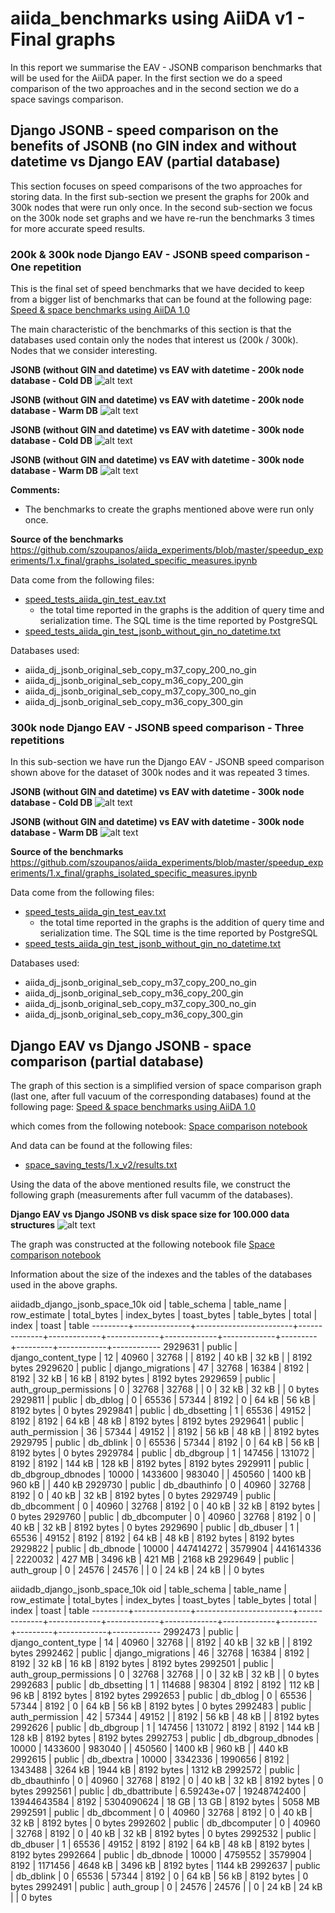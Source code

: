 # aiida_benchmarks using AiiDA v1 - Final graphs

In this report we summarise the EAV - JSONB comparison benchmarks that will be used for the AiiDA paper. In the first section we do a speed comparison of the two approaches and in the second section we do a space savings comparison.

## Django JSONB -  speed comparison on the benefits of JSONB (no GIN index and without datetime vs Django EAV (partial database)

This section focuses on speed comparisons of the two approaches for storing data.
In the first sub-section we present the graphs for 200k and 300k nodes that were run only once. In the second sub-section we focus on the 300k node set graphs and we have re-run the benchmarks 3 times for more accurate speed results.

### 200k & 300k node Django EAV - JSONB speed comparison - One repetition

This is the final set of speed benchmarks that we have decided to keep from a bigger list of benchmarks that can be found at the following page: [Speed & space benchmarks using AiiDA 1.0](https://github.com/szoupanos/aiida_experiments/tree/master/graphs_1.x_v2)

The main characteristic of the benchmarks of this section is that the databases used contain only the nodes that interest us (200k / 300k). Nodes that we consider interesting.

**JSONB (without GIN and datetime) vs EAV with datetime - 200k node database - Cold DB**
![alt text](https://github.com/szoupanos/aiida_experiments/blob/master/speedup_experiments/1.x_final/attr_queries_200_cold_eav_json_comparison.svg "")

**JSONB (without GIN and datetime) vs EAV with datetime - 200k node database - Warm DB**
![alt text](https://github.com/szoupanos/aiida_experiments/blob/master/speedup_experiments/1.x_final/attr_queries_200_warm_eav_json_comparison.svg "")

**JSONB (without GIN and datetime) vs EAV with datetime - 300k node database - Cold DB**
![alt text](https://github.com/szoupanos/aiida_experiments/blob/master/speedup_experiments/1.x_final/attr_queries_300_cold_eav_json_comparison.svg "")

**JSONB (without GIN and datetime) vs EAV with datetime - 300k node database - Warm DB**
![alt text](https://github.com/szoupanos/aiida_experiments/blob/master/speedup_experiments/1.x_final/attr_queries_300_warm_eav_json_comparison.svg "")

**Comments:**
- The benchmarks to create the graphs mentioned above were run only once.

**Source of the benchmarks**
https://github.com/szoupanos/aiida_experiments/blob/master/speedup_experiments/1.x_final/graphs_isolated_specific_measures.ipynb

Data come from the following files:
- [speed_tests_aiida_gin_test_eav.txt](https://github.com/szoupanos/aiida_experiments/blob/master/speedup_experiments/1.x_v2/results/speed_tests_aiida_gin_test_eav.txt)
    - the total time reported in the graphs is the addition of query time 
      and serialization time. The SQL time is the time reported by PostgreSQL
- [speed_tests_aiida_gin_test_jsonb_without_gin_no_datetime.txt](https://github.com/szoupanos/aiida_experiments/blob/master/speedup_experiments/1.x_v2/results/speed_tests_aiida_gin_test_jsonb_without_gin_no_datetime.txt)


 Databases used:
- aiida_dj_jsonb_original_seb_copy_m37_copy_200_no_gin
- aiida_dj_jsonb_original_seb_copy_m36_copy_200_gin
- aiida_dj_jsonb_original_seb_copy_m37_copy_300_no_gin
- aiida_dj_jsonb_original_seb_copy_m36_copy_300_gin

### 300k node Django EAV - JSONB speed comparison - Three repetitions

In this sub-section we have run the Django EAV - JSONB speed comparison shown above for the dataset of 300k nodes and it was repeated 3 times.

**JSONB (without GIN and datetime) vs EAV with datetime - 300k node database - Cold DB**
![alt text](https://github.com/szoupanos/aiida_experiments/blob/master/speedup_experiments/1.x_final/attr_queries_300_cold_eav_json_comparison_3times.svg "")

**JSONB (without GIN and datetime) vs EAV with datetime - 300k node database - Warm DB**
![alt text](https://github.com/szoupanos/aiida_experiments/blob/master/speedup_experiments/1.x_final/attr_queries_300_warm_eav_json_comparison_3times.svg "")

**Source of the benchmarks**
https://github.com/szoupanos/aiida_experiments/blob/master/speedup_experiments/1.x_final/graphs_isolated_specific_measures.ipynb

Data come from the following files:
- [speed_tests_aiida_gin_test_eav.txt](https://github.com/szoupanos/aiida_experiments/blob/master/speedup_experiments/1.x_final/results/speed_tests_aiida_gin_test_eav.txt)
    - the total time reported in the graphs is the addition of query time 
      and serialization time. The SQL time is the time reported by PostgreSQL
- [speed_tests_aiida_gin_test_jsonb_without_gin_no_datetime.txt](https://github.com/szoupanos/aiida_experiments/blob/master/speedup_experiments/1.x_final/results/speed_tests_aiida_gin_test_jsonb_without_gin_no_datetime.txt)


 Databases used:
- aiida_dj_jsonb_original_seb_copy_m37_copy_200_no_gin
- aiida_dj_jsonb_original_seb_copy_m36_copy_200_gin
- aiida_dj_jsonb_original_seb_copy_m37_copy_300_no_gin
- aiida_dj_jsonb_original_seb_copy_m36_copy_300_gin

## Django EAV vs Django JSONB -  space comparison (partial database)

The graph of this section is a simplified version of space comparison graph (last one, after full vacuum of the corresponding databases) found at the following page: [Speed & space benchmarks using AiiDA 1.0](https://github.com/szoupanos/aiida_experiments/tree/master/graphs_1.x_v2)

which comes from the following notebook: 
[Space comparison notebook](https://github.com/szoupanos/aiida_experiments/blob/master/space_saving_tests/1.x_v2/graphs.ipynb)

And data can be found at the following files:
- [space_saving_tests/1.x_v2/results.txt](https://github.com/szoupanos/aiida_experiments/blob/master/space_saving_tests/1.x_v2/results.txt)

Using the data of the above mentioned results file, we construct the following graph (measurements after full vacumm of the databases).

**Django EAV vs Django JSONB vs disk space size for 100.000 data structures**
![alt text](https://github.com/szoupanos/aiida_experiments/blob/master/space_saving_tests/1.x_final/space_v1_10k_eav_vs_jsonb_without_gin_final.svg "")

The graph was constructed at the following notebook file
[Space comparison notebook](https://github.com/szoupanos/aiida_experiments/blob/master/space_saving_tests/1.x_final/graphs.ipynb)

Information about the size of the indexes and the tables of the databases used in the above graphs.

aiidadb_django_jsonb_space_10k
   oid   | table_schema |       table_name       | row_estimate | total_bytes | index_bytes | toast_bytes | table_bytes |  total  |  index  |   toast    |   table
---------+--------------+------------------------+--------------+-------------+-------------+-------------+-------------+---------+---------+------------+------------
 2929631 | public       | django_content_type    |           12 |       40960 |       32768 |             |        8192 | 40 kB   | 32 kB   |            | 8192 bytes
 2929620 | public       | django_migrations      |           47 |       32768 |       16384 |        8192 |        8192 | 32 kB   | 16 kB   | 8192 bytes | 8192 bytes
 2929659 | public       | auth_group_permissions |            0 |       32768 |       32768 |             |           0 | 32 kB   | 32 kB   |            | 0 bytes
 2929811 | public       | db_dblog               |            0 |       65536 |       57344 |        8192 |           0 | 64 kB   | 56 kB   | 8192 bytes | 0 bytes
 2929841 | public       | db_dbsetting           |            1 |       65536 |       49152 |        8192 |        8192 | 64 kB   | 48 kB   | 8192 bytes | 8192 bytes
 2929641 | public       | auth_permission        |           36 |       57344 |       49152 |             |        8192 | 56 kB   | 48 kB   |            | 8192 bytes
 2929795 | public       | db_dblink              |            0 |       65536 |       57344 |        8192 |           0 | 64 kB   | 56 kB   | 8192 bytes | 0 bytes
 2929784 | public       | db_dbgroup             |            1 |      147456 |      131072 |        8192 |        8192 | 144 kB  | 128 kB  | 8192 bytes | 8192 bytes
 2929911 | public       | db_dbgroup_dbnodes     |        10000 |     1433600 |      983040 |             |      450560 | 1400 kB | 960 kB  |            | 440 kB
 2929730 | public       | db_dbauthinfo          |            0 |       40960 |       32768 |        8192 |           0 | 40 kB   | 32 kB   | 8192 bytes | 0 bytes
 2929749 | public       | db_dbcomment           |            0 |       40960 |       32768 |        8192 |           0 | 40 kB   | 32 kB   | 8192 bytes | 0 bytes
 2929760 | public       | db_dbcomputer          |            0 |       40960 |       32768 |        8192 |           0 | 40 kB   | 32 kB   | 8192 bytes | 0 bytes
 2929690 | public       | db_dbuser              |            1 |       65536 |       49152 |        8192 |        8192 | 64 kB   | 48 kB   | 8192 bytes | 8192 bytes
 2929822 | public       | db_dbnode              |        10000 |   447414272 |     3579904 |   441614336 |     2220032 | 427 MB  | 3496 kB | 421 MB     | 2168 kB
 2929649 | public       | auth_group             |            0 |       24576 |       24576 |             |           0 | 24 kB   | 24 kB   |            | 0 bytes

aiidadb_django_jsonb_space_10k
   oid   | table_schema |       table_name       | row_estimate | total_bytes | index_bytes | toast_bytes | table_bytes |  total  |  index  |   toast    |   table
---------+--------------+------------------------+--------------+-------------+-------------+-------------+-------------+---------+---------+------------+------------
 2992473 | public       | django_content_type    |           14 |       40960 |       32768 |             |        8192 | 40 kB   | 32 kB   |            | 8192 bytes
 2992462 | public       | django_migrations      |           46 |       32768 |       16384 |        8192 |        8192 | 32 kB   | 16 kB   | 8192 bytes | 8192 bytes
 2992501 | public       | auth_group_permissions |            0 |       32768 |       32768 |             |           0 | 32 kB   | 32 kB   |            | 0 bytes
 2992683 | public       | db_dbsetting           |            1 |      114688 |       98304 |        8192 |        8192 | 112 kB  | 96 kB   | 8192 bytes | 8192 bytes
 2992653 | public       | db_dblog               |            0 |       65536 |       57344 |        8192 |           0 | 64 kB   | 56 kB   | 8192 bytes | 0 bytes
 2992483 | public       | auth_permission        |           42 |       57344 |       49152 |             |        8192 | 56 kB   | 48 kB   |            | 8192 bytes
 2992626 | public       | db_dbgroup             |            1 |      147456 |      131072 |        8192 |        8192 | 144 kB  | 128 kB  | 8192 bytes | 8192 bytes
 2992753 | public       | db_dbgroup_dbnodes     |        10000 |     1433600 |      983040 |             |      450560 | 1400 kB | 960 kB  |            | 440 kB
 2992615 | public       | db_dbextra             |        10000 |     3342336 |     1990656 |        8192 |     1343488 | 3264 kB | 1944 kB | 8192 bytes | 1312 kB
 2992572 | public       | db_dbauthinfo          |            0 |       40960 |       32768 |        8192 |           0 | 40 kB   | 32 kB   | 8192 bytes | 0 bytes
 2992561 | public       | db_dbattribute         |  6.59243e+07 | 19248742400 | 13944643584 |        8192 |  5304090624 | 18 GB   | 13 GB   | 8192 bytes | 5058 MB
 2992591 | public       | db_dbcomment           |            0 |       40960 |       32768 |        8192 |           0 | 40 kB   | 32 kB   | 8192 bytes | 0 bytes
 2992602 | public       | db_dbcomputer          |            0 |       40960 |       32768 |        8192 |           0 | 40 kB   | 32 kB   | 8192 bytes | 0 bytes
 2992532 | public       | db_dbuser              |            1 |       65536 |       49152 |        8192 |        8192 | 64 kB   | 48 kB   | 8192 bytes | 8192 bytes
 2992664 | public       | db_dbnode              |        10000 |     4759552 |     3579904 |        8192 |     1171456 | 4648 kB | 3496 kB | 8192 bytes | 1144 kB
 2992637 | public       | db_dblink              |            0 |       65536 |       57344 |        8192 |           0 | 64 kB   | 56 kB   | 8192 bytes | 0 bytes
 2992491 | public       | auth_group             |            0 |       24576 |       24576 |             |           0 | 24 kB   | 24 kB   |            | 0 bytes
 
 
